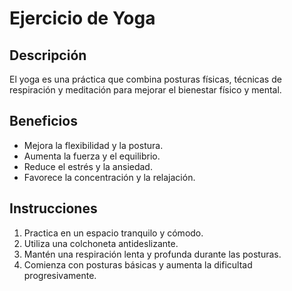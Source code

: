﻿# Ejercicio de Yoga


## Descripción
El yoga es una práctica que combina posturas físicas, técnicas de respiración y meditación para mejorar el bienestar físico y mental.


## Beneficios
- Mejora la flexibilidad y la postura.
- Aumenta la fuerza y el equilibrio.
- Reduce el estrés y la ansiedad.
- Favorece la concentración y la relajación.
## Instrucciones
1. Practica en un espacio tranquilo y cómodo.
2. Utiliza una colchoneta antideslizante.
3. Mantén una respiración lenta y profunda durante las posturas.
4. Comienza con posturas básicas y aumenta la dificultad progresivamente.
